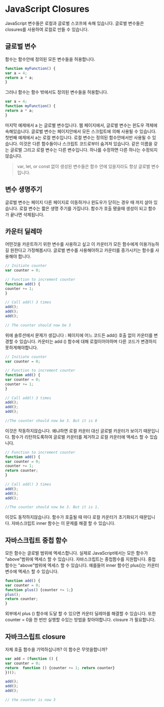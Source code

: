 # JavaScript Closures

JavaScript 변수들은 로컬과 글로벌 스코프에 속해 있습니다.
글로벌 변수들은 closures를 사용하여 로컬로 만들 수 있습니다.

## 글로벌 변수
함수는 함수안에 정의된 모든 변수들을 허용합니다.
```javascript
function myFunction() {  
var a = 4;  
return a * a;  
}
```
그러나 함수는 함수 밖에서도 정의된 변수들을 허용합니다.
```javascript
var a = 4;  
function myFunction() {  
return a * a;  
}
```

마지막 예제에서 a 는 글로별 변수입니다.
웹 페이지에서, 글로벌 변수는 윈도우 객체에 속해있습니다.
글로벌 변수는 페이지안에서 모든 스크립트에 의해 사용될 수 있습니다.
첫번째 예제에서 a는 로컬 변수입니다.
로컬 변수는 정의된 함수안에서만 사용될 수 있습니다. 이것은 다른 함수들이나 스크립트 코드로부터 숨겨져 있습니다.
같은 이름을 갖는 글로벌 그리고 로컬 변수는 다른 변수입니다. 하나를 수정하면 다른 하나는 수정되지 않습니다.

> var, let, or const 없이 생성된 변수들은 함수 안에 있을지라도 항상 글로벌 변수입니다. 

## 변수 생명주기

글로벌 변수는 페이지 다른 페이지로 이동하거나 윈도우가 닫히는 경우 때 까지 살아 있습니다.
로컬 변수는 짧은 생명 주기를 가집니다. 함수가 호출 됐을때 생성이 되고 함수가 끝나면 삭제됩니다.


## 카운터 딜레마

어떤것을 카운트하기 위한 변수를 사용하고 싶고 이 카운터가 모든 함수에게 이용가능하길 원한다고 가정해봅시다.
글로벌 변수를 사용해야하고 카운터를 증가시키는 함수를 사용해야 합니다.
```javascript
// Initiate counter  
var counter = 0;  
  
// Function to increment counter  
function add() {  
counter += 1;  
}  
  
// Call add() 3 times  
add();  
add();  
add();  
  
// The counter should now be 3
```
위에 솔루션에서 문제가 생깁니다 : 페이지에 어느 코드든 add() 호출 없이 카운터를 변경할 수 있습니다.
  카운터는 add () 함수에 대해 로컬이어야하며 다른 코드가 변경하지 못하게해야합니다.
```javascript
// Initiate counter  
var counter = 0;  
  
// Function to increment counter  
function add() {  
var counter = 0;  
counter += 1;  
}  
  
// Call add() 3 times  
add();  
add();  
add();  
  
//The counter should now be 3. But it is 0
```
이것은 작동하지않습니다. 왜냐하면 로컬 카운터 대신 글로벌 카운터가 보이기 때문입니다.
함수가 리턴하도록하여 글로벌 카운터를 제거하고 로컬 카운터에 액세스 할 수 있습니다.

```javascript
// Function to increment counter  
function add() {  
var counter = 0;  
counter += 1;  
return counter;  
}  
  
// Call add() 3 times  
add();  
add();  
add();  
  
//The counter should now be 3. But it is 1.
```

이것도 동작하지않습니다. 함수가 호출될 때 마다 로컬 카운터가 초기화되기 때문입니다.
자바스크립트 inner 함수는 이 문제를 해결 할 수 있습니다.


## 자바스크립트 중첩 함수

모든 함수는 글로벌 범위에 엑세스합니다.
실제로 JavaScript에서는 모든 함수가 "above"범위에 액세스 할 수 있습니다.
자바스크립트는 중첩함수를 지원합니다. 중첩 함수는 "above"범위에 엑세스 할 수 있습니다.
예를들어 inner 함수인 plus()는 카운터 변수에 엑세스 할 수 있습니다.

```javascript
function add() {  
var counter = 0;  
function plus() {counter += 1;}  
plus();  
return counter;  
}
```

  
외부에서 plus () 함수에 도달 할 수 있으면 카운터 딜레마를 해결할 수 있습니다. 
또한 counter = 0을 한 번만 실행할 수있는 방법을 찾아야합니다. 
closure 가 필요합니다.

## 자바크스립트 closure

  
자체 호출 함수을 기억하십니까? 이 함수은 무엇을합니까?
```javascript
var add = (function () {  
var counter = 0;  
return  function () {counter += 1; return counter}  
})();  
  
add();  
add();  
add();  
  
// the counter is now 3
